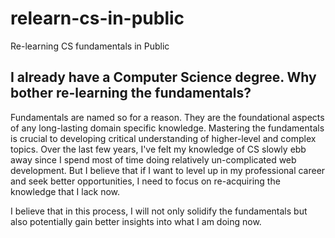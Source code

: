 # relearn-cs-in-public
Re-learning CS fundamentals in Public

## I already have a Computer Science degree. Why bother re-learning the fundamentals?

Fundamentals are named so for a reason. They are the foundational aspects of any long-lasting domain specific knowledge. Mastering the fundamentals is crucial to developing critical understanding of higher-level and complex topics.
Over the last few years, I've felt my knowledge of CS slowly ebb away since I spend most of time doing relatively un-complicated web development. But I believe that if I want to level up in my professional career and seek better opportunities, I need to focus on re-acquiring the knowledge that I lack now.

I believe that in this process, I will not only solidify the fundamentals but also potentially gain better insights into what I am doing now.
